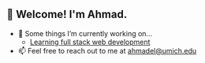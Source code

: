 ## 👋 Welcome! I'm Ahmad.
- 🌱 Some things I’m currently working on...
  - [Learning full stack web development](https://www.theodinproject.com/paths/full-stack-javascript)
- 📫 Feel free to reach out to me at ahmadel@umich.edu


<!--
**aelfakharany/aelfakharany** is a ✨ _special_ ✨ repository because its `README.md` (this file) appears on your GitHub profile.
-->
